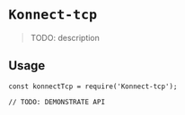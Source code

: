 # `Konnect-tcp`

> TODO: description

## Usage

```
const konnectTcp = require('Konnect-tcp');

// TODO: DEMONSTRATE API
```
